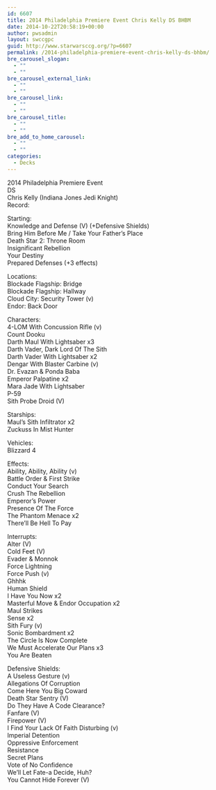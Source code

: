 ```yaml
---
id: 6607
title: 2014 Philadelphia Premiere Event Chris Kelly DS BHBM
date: 2014-10-22T20:58:19+00:00
author: pwsadmin
layout: swccgpc
guid: http://www.starwarsccg.org/?p=6607
permalink: /2014-philadelphia-premiere-event-chris-kelly-ds-bhbm/
bre_carousel_slogan:
  - ""
  - ""
bre_carousel_external_link:
  - ""
  - ""
bre_carousel_link:
  - ""
  - ""
bre_carousel_title:
  - ""
  - ""
bre_add_to_home_carousel:
  - ""
  - ""
categories:
  - Decks
---
```

2014 Philadelphia Premiere Event  
DS  
Chris Kelly (Indiana Jones Jedi Knight)  
Record:

Starting:  
Knowledge and Defense (V) (+Defensive Shields)  
Bring Him Before Me / Take Your Father&#8217;s Place  
Death Star 2: Throne Room  
Insignificant Rebellion  
Your Destiny  
Prepared Defenses (+3 effects)

Locations:  
Blockade Flagship: Bridge  
Blockade Flagship: Hallway  
Cloud City: Security Tower (v)  
Endor: Back Door

Characters:  
4-LOM With Concussion Rifle (v)  
Count Dooku  
Darth Maul With Lightsaber x3  
Darth Vader, Dark Lord Of The Sith  
Darth Vader With Lightsaber x2  
Dengar With Blaster Carbine (v)  
Dr. Evazan & Ponda Baba  
Emperor Palpatine x2  
Mara Jade With Lightsaber  
P-59  
Sith Probe Droid (V)

Starships:  
Maul’s Sith Infiltrator x2  
Zuckuss In Mist Hunter

Vehicles:  
Blizzard 4

Effects:  
Ability, Ability, Ability (v)  
Battle Order & First Strike  
Conduct Your Search  
Crush The Rebellion  
Emperor&#8217;s Power  
Presence Of The Force  
The Phantom Menace x2  
There&#8217;ll Be Hell To Pay

Interrupts:  
Alter (V)  
Cold Feet (V)  
Evader & Monnok  
Force Lightning  
Force Push (v)  
Ghhhk  
Human Shield  
I Have You Now x2  
Masterful Move & Endor Occupation x2  
Maul Strikes  
Sense x2  
Sith Fury (v)  
Sonic Bombardment x2  
The Circle Is Now Complete  
We Must Accelerate Our Plans x3  
You Are Beaten

Defensive Shields:  
A Useless Gesture (v)  
Allegations Of Corruption  
Come Here You Big Coward  
Death Star Sentry (V)  
Do They Have A Code Clearance?  
Fanfare (V)  
Firepower (V)  
I Find Your Lack Of Faith Disturbing (v)  
Imperial Detention  
Oppressive Enforcement  
Resistance  
Secret Plans  
Vote of No Confidence  
We&#8217;ll Let Fate-a Decide, Huh?  
You Cannot Hide Forever (V)